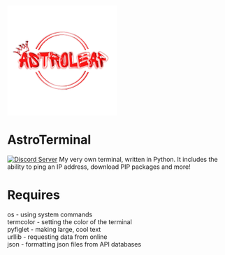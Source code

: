<img align="center" width="250" height="250" src="https://github.com/AstroLeapStudios/astroleapstudios.github.io/blob/main/Images/about.jpg?raw=true">

# AstroTerminal
[![Discord Server](https://discordapp.com/api/guilds/932352178545377281/embed.png)](https://discord.gg/CFnRJ6hzSd)
My very own terminal, written in Python. It includes the ability to ping an IP address, download PIP packages and more!

# Requires
os - using system commands<br/>
termcolor - setting the color of the terminal<br/>
pyfiglet - making large, cool text<br/>
urllib - requesting data from online<br/>
json - formatting json files from API databases<br/>
